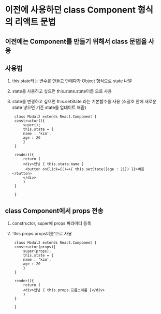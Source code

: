 # 이전에 사용하던 class Component 형식의 리액트 문법

## 이전에는 Component를 만들기 위해서 class 문법을 사용

## 사용법
1. this.state라는 변수를 만들고 안에다가 Object 형식으로 state 나열
2. state를 사용하고 싶으면 this.state.state이름 으로 사용
3. state를 변경하고 싶으면 this.setState 라는 기본함수를 사용 (소괄호 안에 새로운 state 넣으면 기존 state를 업데이트 해줌)

        class Modal2 extends React.Component {
        constructor(){
            super();
            this.state = {
            name : 'kim',
            age : 20
            }
        }

        render(){
            return (
            <div>안녕 { this.state.name }
             <button onClick={()=>{ this.setState({age : 21}) }}>버튼</button>
            </div>
            )
        }

        }

## class Component에서 props 전송
1. constructor, super에 props 파라미터 등록
2. 'this.props.props이름'으로 사용

        class Modal2 extends React.Component {
        constructor(props){
            super(props);
            this.state = {
            name : 'kim',
            age : 20
            }
        }

        render(){
            return (
            <div>안녕 { this.props.프롭스이름 }</div>
            )
        }

        }